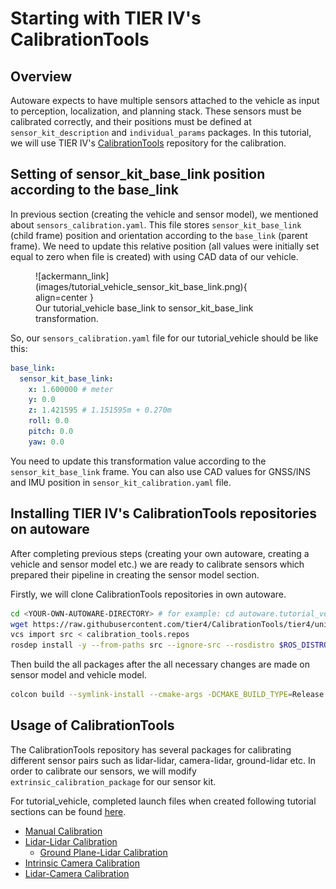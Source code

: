 # Starting with TIER IV's CalibrationTools

## Overview

Autoware expects to have multiple sensors attached to the vehicle as input to perception,
localization,
and planning stack.
These sensors must be calibrated correctly,
and their positions must be defined at `sensor_kit_description` and `individual_params` packages.
In this tutorial,
we will use TIER IV's [CalibrationTools](https://github.com/tier4/CalibrationTools) repository for the calibration.

## Setting of sensor_kit_base_link position according to the base_link

In previous section (creating the vehicle and sensor model),
we mentioned about `sensors_calibration.yaml`.
This file stores `sensor_kit_base_link` (child frame) position and orientation according to the
`base_link` (parent frame).
We need to update this relative position
(all values were initially set equal to zero when file is created)
with using CAD data of our vehicle.

<figure markdown>
  ![ackermann_link](images/tutorial_vehicle_sensor_kit_base_link.png){ align=center }
  <figcaption>
  Our tutorial_vehicle base_link to sensor_kit_base_link transformation.
  </figcaption>
</figure>

So, our `sensors_calibration.yaml` file for our tutorial_vehicle should be like this:

```yaml
base_link:
  sensor_kit_base_link:
    x: 1.600000 # meter
    y: 0.0
    z: 1.421595 # 1.151595m + 0.270m
    roll: 0.0
    pitch: 0.0
    yaw: 0.0
```

You need to update this transformation value according to the `sensor_kit_base_link` frame.
You can also use CAD values for GNSS/INS and IMU position in `sensor_kit_calibration.yaml` file.

## Installing TIER IV's CalibrationTools repositories on autoware

After completing previous steps (creating your own autoware,
creating a vehicle and sensor model etc.)
we are ready to calibrate sensors which prepared their pipeline in creating the sensor model section.

Firstly, we will clone CalibrationTools repositories in own autoware.

```bash
cd <YOUR-OWN-AUTOWARE-DIRECTORY> # for example: cd autoware.tutorial_vehicle
wget https://raw.githubusercontent.com/tier4/CalibrationTools/tier4/universe/calibration_tools.repos
vcs import src < calibration_tools.repos
rosdep install -y --from-paths src --ignore-src --rosdistro $ROS_DISTRO
```

Then build the all packages
after the all necessary changes are made on sensor model and vehicle model.

```bash
colcon build --symlink-install --cmake-args -DCMAKE_BUILD_TYPE=Release
```

## Usage of CalibrationTools

The CalibrationTools repository has several packages
for calibrating different sensor pairs such as lidar-lidar,
camera-lidar, ground-lidar etc. In order to calibrate our sensors,
we will modify `extrinsic_calibration_package` for our sensor kit.

For tutorial_vehicle,
completed launch files when created following tutorial sections can be found [here](https://github.com/leo-drive/calibration_tools_tutorial_vehicle/tree/tier4/universe/sensor/extrinsic_calibration_manager/launch/tutorial_vehicle_sensor_kit).

- [Manual Calibration](../extrinsic-manual-calibration)
- [Lidar-Lidar Calibration](../lidar-lidar-calibration)
  - [Ground Plane-Lidar Calibration](../ground-lidar-calibration)
- [Intrinsic Camera Calibration](../intrinsic-camera-calibration)
- [Lidar-Camera Calibration](../lidar-camera-calibration)
